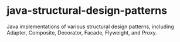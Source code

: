# java-structural-design-patterns
Java implementations of various structural design patterns, including Adapter, Composite, Decorator, Facade, Flyweight, and Proxy.
